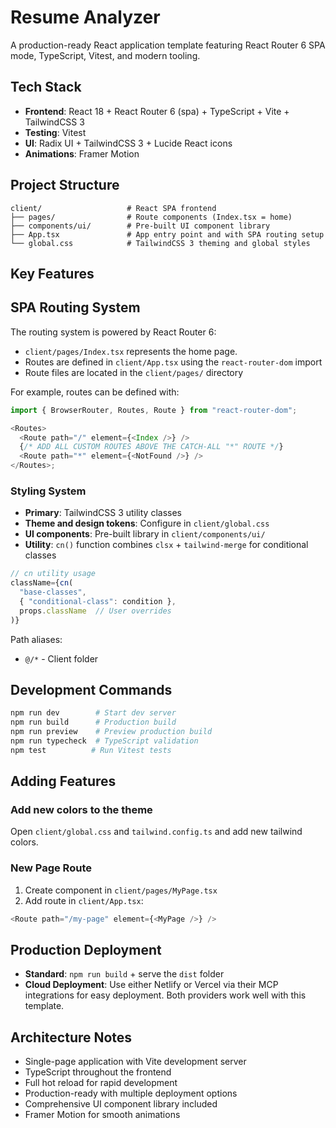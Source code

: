 # Resume Analyzer

A production-ready React application template featuring React Router 6 SPA mode, TypeScript, Vitest, and modern tooling.

## Tech Stack

- **Frontend**: React 18 + React Router 6 (spa) + TypeScript + Vite + TailwindCSS 3
- **Testing**: Vitest
- **UI**: Radix UI + TailwindCSS 3 + Lucide React icons
- **Animations**: Framer Motion

## Project Structure

```
client/                   # React SPA frontend
├── pages/                # Route components (Index.tsx = home)
├── components/ui/        # Pre-built UI component library
├── App.tsx               # App entry point and with SPA routing setup
└── global.css            # TailwindCSS 3 theming and global styles
```

## Key Features

## SPA Routing System

The routing system is powered by React Router 6:

- `client/pages/Index.tsx` represents the home page.
- Routes are defined in `client/App.tsx` using the `react-router-dom` import
- Route files are located in the `client/pages/` directory

For example, routes can be defined with:

```typescript
import { BrowserRouter, Routes, Route } from "react-router-dom";

<Routes>
  <Route path="/" element={<Index />} />
  {/* ADD ALL CUSTOM ROUTES ABOVE THE CATCH-ALL "*" ROUTE */}
  <Route path="*" element={<NotFound />} />
</Routes>;
```

### Styling System

- **Primary**: TailwindCSS 3 utility classes
- **Theme and design tokens**: Configure in `client/global.css` 
- **UI components**: Pre-built library in `client/components/ui/`
- **Utility**: `cn()` function combines `clsx` + `tailwind-merge` for conditional classes

```typescript
// cn utility usage
className={cn(
  "base-classes",
  { "conditional-class": condition },
  props.className  // User overrides
)}
```

Path aliases:
- `@/*` - Client folder

## Development Commands

```bash
npm run dev        # Start dev server
npm run build      # Production build
npm run preview    # Preview production build
npm run typecheck  # TypeScript validation
npm test          # Run Vitest tests
```

## Adding Features

### Add new colors to the theme

Open `client/global.css` and `tailwind.config.ts` and add new tailwind colors.

### New Page Route
1. Create component in `client/pages/MyPage.tsx`
2. Add route in `client/App.tsx`:
```typescript
<Route path="/my-page" element={<MyPage />} />
```

## Production Deployment

- **Standard**: `npm run build` + serve the `dist` folder
- **Cloud Deployment**: Use either Netlify or Vercel via their MCP integrations for easy deployment. Both providers work well with this template.

## Architecture Notes

- Single-page application with Vite development server
- TypeScript throughout the frontend
- Full hot reload for rapid development
- Production-ready with multiple deployment options
- Comprehensive UI component library included
- Framer Motion for smooth animations
